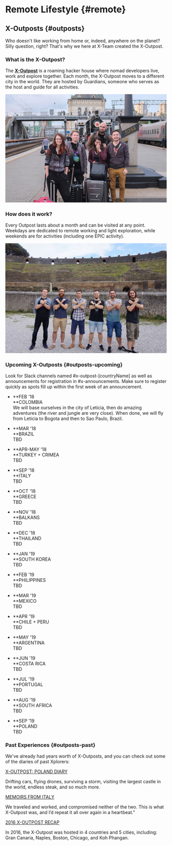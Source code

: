 # Remote Lifestyle {#remote}

## X-Outposts {#outposts}

Who doesn't like working from home or, indeed, anywhere on the planet? Silly question, right? That's why we here at X-Team  created the X-Outpost.

### What is the X-Outpost?

The [**X-Outpost**](http://x-team.com/x-outpost) is a roaming hacker house where nomad developers live, work and explore together. Each month, the X-Outpost moves to a different city in the world. They are hosted by Guardians, someone who serves as the host and guide for all activities.

![](/assets/xo.jpg)

### How does it work?

Every Outpost lasts about a month and can be visited at any point. Weekdays are dedicated to remote working and light exploration, while weekends are for activities \(including one EPIC activity\).

![](/assets/xo2.jpg "How does it work?")

### Upcoming X-Outposts {#outposts-upcoming}

Look for Slack channels named \#x-outpost-\[countryName\] as well as announcements for registration in \#x-announcements. Make sure to register quickly as spots fill up within the first week of an announcement.

* **FEB '18    
  **COLOMBIA  
  We will base ourselves in the city of Leticia, then do amazing adventures \(the river and jungle are very close\). When done, we will fly from Leticia to Bogota and then to Sao Paulo, Brazil.

* **MAR '18    
  **BRAZIL  
  TBD

* **APR-MAY '18    
  **TURKEY + CRIMEA  
  TBD

* **SEP '18    
  **ITALY  
  TBD

* **OCT '18    
  **GREECE  
  TBD

* **NOV '18    
  **BALKANS  
  TBD

* **DEC '18    
  **THAILAND  
  TBD

* **JAN '19    
  **SOUTH KOREA  
  TBD

* **FEB '19    
  **PHILIPPINES  
  TBD

* **MAR '19    
  **MEXICO  
  TBD

* **APR '19    
  **CHILE + PERU  
  TBD

* **MAY '19    
  **ARGENTINA  
  TBD

* **JUN '19    
  **COSTA RICA  
  TBD

* **JUL '19    
  **PORTUGAL  
  TBD

* **AUG '19    
  **SOUTH AFRICA  
  TBD

* **SEP '19    
  **POLAND  
  TBD

### Past Experiences {#outposts-past}

We've already had years worth of X-Outposts, and you can check out some of the diaries of past Xplorers:

[](https://x-team.com/blog/x-outpost-poland-diary/)

[X-OUTPOST: POLAND DIARY](https://x-team.com/blog/x-outpost-poland-diary/)

Drifting cars, flying drones, surviving a storm, visiting the largest castle in the world, endless steak, and so much more.

[](https://x-team.com/blog/memoirs-x-outpost/)

[MEMOIRS FROM ITALY](https://x-team.com/blog/memoirs-x-outpost/)

We traveled and worked, and compromised neither of the two. This is what X-Outpost was, and I’d repeat it all over again in a heartbeat.”

[](https://x-team.com/blog/x-outpost-2016-recap/)

[2016 X-OUTPOST RECAP](https://x-team.com/blog/x-outpost-2016-recap/)

In 2016, the X-Outpost was hosted in 4 countries and 5 cities, including: Gran Canaria, Naples, Boston, Chicago, and Koh Phangan.

